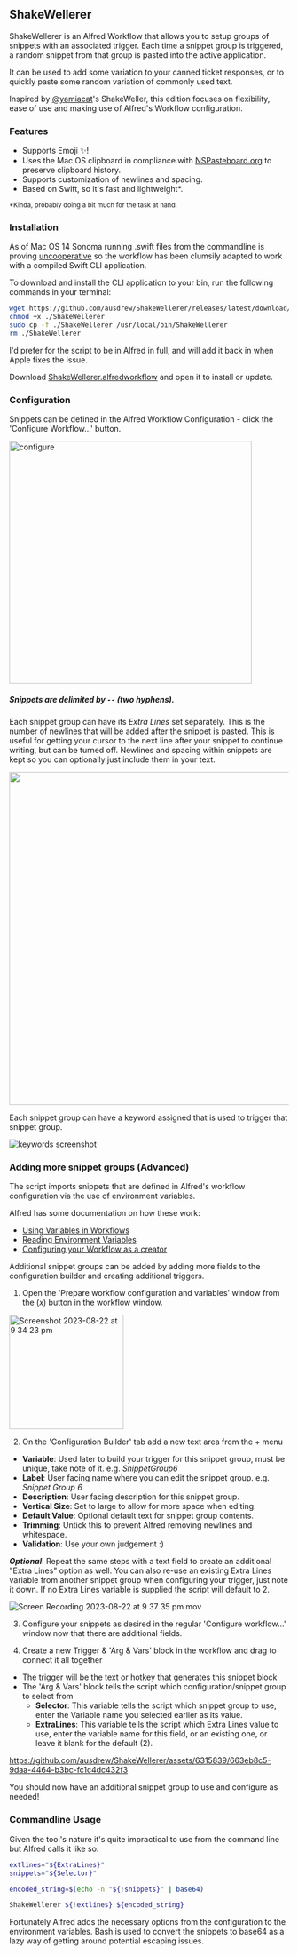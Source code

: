 ## ShakeWellerer

ShakeWellerer is an Alfred Workflow that allows you to setup groups of snippets with an associated trigger. Each time a snippet group is triggered, a random snippet from that group is pasted into the active application.

It can be used to add some variation to your canned ticket responses, or to quickly paste some random variation of commonly used text.

Inspired by [@yamiacat](https://github.com/yamiacat)'s ShakeWeller, this edition focuses on flexibility, ease of use and making use of Alfred's Workflow configuration.

### Features
- Supports Emoji ✨!
- Uses the Mac OS clipboard in compliance with [NSPasteboard.org](http://nspasteboard.org/) to preserve clipboard history.
- Supports customization of newlines and spacing.
- Based on Swift, so it's fast and lightweight*.

<sub>*Kinda, probably doing a bit much for the task at hand.</sub>

### Installation

As of Mac OS 14 Sonoma running .swift files from the commandline is proving [uncooperative](https://github.com/apple/swift/issues/68785) so the workflow has been clumsily adapted to work with a compiled Swift CLI application.

To download and install the CLI application to your bin, run the following commands in your terminal:

```bash
wget https://github.com/ausdrew/ShakeWellerer/releases/latest/download/ShakeWellerer
chmod +x ./ShakeWellerer
sudo cp -f ./ShakeWellerer /usr/local/bin/ShakeWellerer
rm ./ShakeWellerer
```

I'd prefer for the script to be in Alfred in full, and will add it back in when Apple fixes the issue. 

Download [ShakeWellerer.alfredworkflow](https://github.com/ausdrew/ShakeWellerer/releases/latest/download/ShakeWellerer.alfredworkflow) and open it to install or update.

### Configuration
Snippets can be defined in the Alfred Workflow Configuration - click the 'Configure Workflow...' button.

<img width="437" alt="configure" src="https://github.com/ausdrew/ShakeWellerer/assets/6315839/831f7dcd-6744-4553-8a8d-f835b8896b78">

##### Snippets are delimited by `--` (two hyphens).

Each snippet group can have its _Extra Lines_ set separately. This is the number of newlines that will be added after the snippet is pasted. This is useful for getting your cursor to the next line after your snippet to continue writing, but can be turned off. Newlines and spacing within snippets are kept so you can optionally just include them in your text.

<img src="https://drew.onl/images/ShakeWellerer/configuration.png" width="600px" /> 

Each snippet group can have a keyword assigned that is used to trigger that snippet group.

![keywords screenshot](https://drew.onl/images/ShakeWellerer/keywords.gif?)

### Adding more snippet groups (Advanced)

The script imports snippets that are defined in Alfred's workflow configuration via the use of environment variables.

Alfred has some documentation on how these work:

- [Using Variables in Workflows](https://www.alfredapp.com/help/workflows/advanced/variables/#environment)
- [Reading Environment Variables](https://www.alfredapp.com/help/kb/reading-environment-variables/)
- [Configuring your Workflow as a creator](https://www.alfredapp.com/help/workflows/workflow-configuration/)

Additional snippet groups can be added by adding more fields to the configuration builder and creating additional triggers.

1. Open the 'Prepare workflow configuration and variables' window from the $(x)$ button in the workflow window.
<img width="206" alt="Screenshot 2023-08-22 at 9 34 23 pm" src="https://github.com/ausdrew/ShakeWellerer/assets/6315839/afdbb562-37b6-4fde-bbfb-66c8199677c7">

2. On the 'Configuration Builder' tab add a new text area from the $+$ menu
- **Variable**: Used later to build your trigger for this snippet group, must be unique, take note of it. e.g. _SnippetGroup6_
- **Label**: User facing name where you can edit the snippet group. e.g. _Snippet Group 6_
- **Description**: User facing description for this snippet group.
- **Vertical Size**: Set to large to allow for more space when editing.
- **Default Value**: Optional default text for snippet group contents.
- **Trimming**: Untick this to prevent Alfred removing newlines and whitespace.
- **Validation**: Use your own judgement :)

_**Optional**_: Repeat the same steps with a text field to create an additional "Extra Lines" option as well. You can also re-use an existing Extra Lines variable from another snippet group when configuring your trigger, just note it down. If no Extra Lines variable is supplied the script will default to 2.

![Screen Recording 2023-08-22 at 9 37 35 pm mov](https://github.com/ausdrew/ShakeWellerer/assets/6315839/6440a3be-69b5-4fd0-a95a-ff52a8f31dda)

3. Configure your snippets as desired in the regular 'Configure workflow...' window now that there are additional fields.

4. Create a new Trigger & 'Arg & Vars' block in the workflow and drag to connect it all together
- The trigger will be the text or hotkey that generates this snippet block
- The 'Arg & Vars' block tells the script which configuration/snippet group to select from
  - **Selector**: This variable tells the script which snippet group to use, enter the Variable name you selected earlier as its value.
  - **ExtraLines**: This variable tells the script which Extra Lines value to use, enter the variable name for this field, or an existing one, or leave it blank for the default (2).

https://github.com/ausdrew/ShakeWellerer/assets/6315839/663eb8c5-9daa-4464-b3bc-fc1c4dc432f3

You should now have an additional snippet group to use and configure as needed!

### Commandline Usage
Given the tool's nature it's quite impractical to use from the command line but Alfred calls it like so:

```bash
extlines="${ExtraLines}"
snippets="${Selector}"

encoded_string=$(echo -n "${!snippets}" | base64)

ShakeWellerer ${!extlines} ${encoded_string}
```

Fortunately Alfred adds the necessary options from the configuration to the environment variables. Bash is used to convert the snippets to base64 as a lazy way of getting around potential escaping issues.
